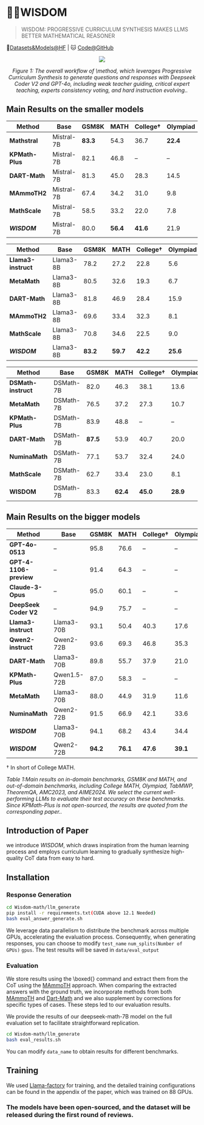# 🧙🏼WISDOM

<!-- WARNING: THIS FILE WAS AUTOGENERATED! DO NOT EDIT! -->

> WISDOM: PROGRESSIVE CURRICULUM SYNTHESIS MAKES LLMS BETTER MATHEMATICAL REASONER

🤗[Datasets&Models@HF](https://huggingface.co/Wisdom-math)
\| 🐱 [Code@GitHub](https://anonymous.4open.science/r/Wisdom-math-377B)


<div align="center">

<img src="https://anonymous.4open.science/r/Wisdom-math-377B/imgs/main.jpg">


<em> Figure 1: The overall workflow of \method, which leverages Progressive Curriculum Synthesis to generate questions and responses with Deepseek Coder V2 and GPT-4o, including weak teacher guiding, critical expert teaching, experts consistency voting, and hard instruction evolving.. </em>

</div>


## Main Results on the smaller models 
| **Method**             | **Base**       | **GSM8K** | **MATH** | **College**† | **Olympiad** | **TabMWP** | **TheoremQA** | **AMC2023** | **AIME2024** |
|------------------------|----------------|-----------|----------|--------------|--------------|------------|---------------|-------------|------------|
| **Mathstral**          | Mistral-7B     | **83.3**  | 54.3     | 36.7         | **22.4**     | **82.8**   | 26.3          | 12/40       | **1**/30     |
| **KPMath-Plus**        | Mistral-7B     | 82.1      | 46.8     | –            | –            | 66.4       | –             | –           | –          |
| **DART-Math**          | Mistral-7B     | 81.3      | 45.0     | 28.3         | 14.5         | 65.8       | 20.5          | 7/40        | 0/30       |
| **MAmmoTH2**           | Mistral-7B     | 67.4      | 34.2     | 31.0         | 9.8          | 26.8       | 26.7          | 6/40        | 1/30       |
| **MathScale**          | Mistral-7B     | 58.5      | 33.2     | 22.0         | 7.8          | 73.3       | 18.1          | 6/40        | 1/30       |
| **_WISDOM_**             | Mistral-7B     | 80.0      | **56.4** | **41.6**     | 21.9         | 72.3       | **27.6**      | **15**/40   | **1**/30       |

| **Method**             | **Base**       | **GSM8K** | **MATH** | **College**† | **Olympiad** | **TabMWP** | **TheoremQA** | **AMC2023** | **AIME2024** |
|------------------------|----------------|-----------|----------|--------------|--------------|------------|---------------|-------------|------------|
| **Llama3-instruct**    | Llama3-8B      | 78.2      | 27.2     | 22.8         | 5.6          | 75.3       | 18.9          | 5/40        | 0/30       |
| **MetaMath**           | Llama3-8B      | 80.5      | 32.6     | 19.3         | 6.7          | 54.1       | 13.3          | 6/40        | 0/30       |
| **DART-Math**          | Llama3-8B      | 81.8      | 46.9     | 28.4         | 15.9         | 66.3       | 20.5          | 8/40        | **1**/30     |
| **MAmmoTH2**           | Llama3-8B      | 69.6      | 33.4     | 32.3         | 8.1          | 43.8       | **29.7**      | 7/40        | 0/30       |
| **MathScale**          | Llama3-8B      | 70.8      | 34.6     | 22.5         | 9.0          | 74.3       | 18.9          | 2/40        | 1/30       |
| _**WISDOM**_             | Llama3-8B      | **83.2**  | **59.7** | **42.2**     | **25.6**     | **83.0**   | 28.6          | **17**/40   | **1**/30   |

| **Method**            | **Base**       | **GSM8K** | **MATH** | **College**† | **Olympiad** | **TabMWP** | **TheoremQA** | **AMC2023** | **AIME2024** |
|-----------------------|----------------|-----------|----------|--------------|--------------|------------|---------------|-----------|--------------|
| **DSMath-instruct**   | DSMath-7B      | 82.0      | 46.3     | 38.1         | 13.6         | 76.7       | 31.9          | 7/40      | 1/30         |
| **MetaMath**          | DSMath-7B      | 76.5      | 37.2     | 27.3         | 10.7         | 67.1       | 13.9          | 10/40     | 0/30         |
| **KPMath-Plus**       | DSMath-7B      | 83.9      | 48.8     | –            | –            | 78.7       | –             | –         | –            |
| **DART-Math**        | DSMath-7B      | **87.5**  | 53.9     | 40.7         | 20.0         | 82.9       | 31.5          | 8/30      | 0/30         |
| **NuminaMath**         | DSMath-7B      | 77.1      | 53.7     | 32.4         | 24.0         | 77.7       | 29.4          | **12**/40   | 1/30         |
| **MathScale**        | DSMath-7B      | 62.7      | 33.4     | 23.0         | 8.1          | 71.3       | 24.5          | 4/40      | 0/30         |
| **WISDOM**             | DSMath-7B      | 83.3      | **62.4** | **45.0**     | **28.9**     | **85.7**   | **34.9**      | 11/40     | **2**/30     |

## Main Results on the bigger models
| **Method**             | **Base**       | **GSM8K** | **MATH** | **College**† | **Olympiad** | **TabMWP** | **TheoremQA** | **AMC2023** | **AIME2024** |
|------------------------|----------------|-----------|----------|--------------|--------------|------------|---------------|-------------|--------------|
| **GPT-4o-0513**        | –              | 95.8      | 76.6     | –            | –            | –          | –             | –           | 2/30         |
| **GPT-4-1106-preview** | –              | 91.4      | 64.3     | –            | –            | –          | –             | –           | 1/30         |
| **Claude-3-Opus**      | –              | 95.0      | 60.1     | –            | –            | –          | –             | –           | 2/30         |
| **DeepSeek Coder V2**  | –              | 94.9      | 75.7     | –            | –            | –          | –             | –           | **4**/30         |
| **Llama3-instruct**    | Llama3-70B     | 93.1      | 50.4     | 40.3         | 17.6         | 89.9       | 34.1          | 8/40        | 2/30         |
| **Qwen2-instruct**     | Qwen2-72B      | 93.6      | 69.3     | 46.8         | 35.3         | 92.4       | 42.0          | 17/40       | **4**/30     |
| **DART-Math**          | Llama3-70B     | 89.8      | 55.7     | 37.9         | 21.0         | 80.9       | 28.2          | 13/40       | 1/30         |
| **KPMath-Plus**        | Qwen1.5-72B    | 87.0      | 58.3     | –            | –            | 76.7       | –             | –           | –            |
| **MetaMath**           | Llama3-70B     | 88.0      | 44.9     | 31.9         | 11.6         | –          | 21.9          | –           | –            |
| **NuminaMath**         | Qwen2-72B      | 91.5      | 66.9     | 42.1         | 33.6         | 86.7       | 29.0          | 13/40       | **4**/30     |
| _**WISDOM**_             | Llama3-70B     | 94.1      | 68.2     | 43.4         | 34.4         | 91.8       | 41.4          | 22/40       | 3/30         |
| _**WISDOM**_             | Qwen2-72B      | **94.2**  | **76.1** | **47.6**     | **39.1**     | **94.5**   | **45.4**      | **23/40**   | 2/30         |

† In short of College MATH.

<em>Table 1:Main results on in-domain benchmarks, GSM8K and MATH, and out-of-domain benchmarks, including College MATH, Olympiad, TabMWP, TheoremQA, AMC2023, and AIME2024. We select the current well-performing LLMs to evaluate their test accuracy on these benchmarks. Since KPMath-Plus is not open-sourced, the results are quoted from the corresponding paper..</em>

## **Introduction of Paper**
we introduce _WISDOM_, which draws inspiration from the human learning process and employs curriculum learning to gradually synthesize high-quality CoT data from easy to hard.
## **Installation**
### Response Generation
```bash
cd Wisdom-math/llm_generate
pip install -r requirements.txt(CUDA above 12.1 Needed)
bash eval_answer_generate.sh
```
We leverage data parallelism to distribute the benchmark across multiple GPUs, accelerating the evaluation process. Consequently, when generating responses, you can choose to modify `test_name` `num_splits(Number of GPUs)` `gpus`.
The test results will be saved in `data/eval_output`

### Evaluation
We store results using the \boxed{} command and extract them from the CoT using the [MAmmoTH](https://github.com/TIGER-AI-Lab/MAmmoTH) approach. When comparing the extracted answers with the ground truth, we incorporate methods from both [MAmmoTH](https://github.com/TIGER-AI-Lab/MAmmoTH) and [Dart-Math](https://github.com/hkust-nlp/dart-math) and we also supplement by corrections for specific types of cases. These steps led to our evaluation results.


We provide the results of our deepseek-math-7B model on the full evaluation set to facilitate straightforward replication.
```bash
cd Wisdom-math/llm_generate
bash eval_results.sh
```
You can modify `data_name` to obtain results for different benchmarks.
## Training
We used [Llama-factory](https://github.com/hiyouga/LLaMA-Factory) for training, and the detailed training configurations can be found in the appendix of the paper, which was trained on 88 GPUs.

### The models have been open-sourced, and the dataset will be released during the first round of reviews.
